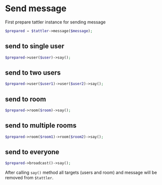 # Send message
 
First prepare tattler instance for sending message
```php
$prepared = $tattler->message($message);
``` 

## send to single user

```php
$prepared->user($user)->say();
```

## send to two users
```php
$prepared->user($user1)->user($user2)->say();
```

## send to room
```php
$prepared->room($room)->say();
```

## send to multiple rooms
```php
$prepared->room($room1)->room($room2)->say();
```

## send to everyone
```php
$prepared->broadcast()->say();
```

After calling `say()` method all targets (users and room) and message will be removed from `$tattler`. 
